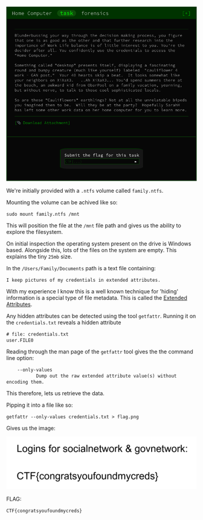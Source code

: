 ![](./images/logo.png)

We're initially provided with a `.ntfs` volume called `family.ntfs`.

Mounting the volume can be achived like so:

```
sudo mount family.ntfs /mnt
```
This will position the file at the `/mnt` file path and gives us the ability to explore the filesystem.

On initial inspection the operating system present on the drive is Windows based. Alongside this, lots of the files on the system are empty. This explains the tiny `25mb` size.

In the `/Users/Family/Documents` path is a text file containing:

```
I keep pictures of my credentials in extended attributes.
```

With my experience I know this is a well known technique for 'hiding' information is a special type of file metadata. This is called the [Extended Attributes](https://en.wikipedia.org/wiki/Extended_file_attributes).

Any hidden attributes can be detected using the tool `getfattr`. Running it on the `credentials.txt` reveals a hidden attribute

```
# file: credentials.txt
user.FILE0
```

Reading through the man page of the `getfattr` tool gives the the command line option:

```
    --only-values
           Dump out the raw extended attribute value(s) without encoding them.
```

This therefore, lets us retrieve the data.

Pipping it into a file like so:

```
getfattr --only-values credentials.txt > flag.png
```

Gives us the image:

![](./images/flag.png)


FLAG:
```
CTF{congratsyoufoundmycreds}
```